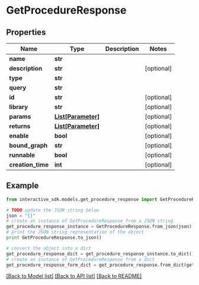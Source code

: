 # GetProcedureResponse


## Properties

Name | Type | Description | Notes
------------ | ------------- | ------------- | -------------
**name** | **str** |  | 
**description** | **str** |  | [optional] 
**type** | **str** |  | 
**query** | **str** |  | 
**id** | **str** |  | [optional] 
**library** | **str** |  | [optional] 
**params** | [**List[Parameter]**](Parameter.md) |  | [optional] 
**returns** | [**List[Parameter]**](Parameter.md) |  | [optional] 
**enable** | **bool** |  | [optional] 
**bound_graph** | **str** |  | [optional] 
**runnable** | **bool** |  | [optional] 
**creation_time** | **int** |  | [optional] 

## Example

```python
from interactive_sdk.models.get_procedure_response import GetProcedureResponse

# TODO update the JSON string below
json = "{}"
# create an instance of GetProcedureResponse from a JSON string
get_procedure_response_instance = GetProcedureResponse.from_json(json)
# print the JSON string representation of the object
print GetProcedureResponse.to_json()

# convert the object into a dict
get_procedure_response_dict = get_procedure_response_instance.to_dict()
# create an instance of GetProcedureResponse from a dict
get_procedure_response_form_dict = get_procedure_response.from_dict(get_procedure_response_dict)
```
[[Back to Model list]](../README.md#documentation-for-models) [[Back to API list]](../README.md#documentation-for-api-endpoints) [[Back to README]](../README.md)


